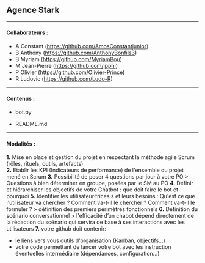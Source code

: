 ## Agence Stark
_______________________________________________________

#### Collaborateurs : 

  - A Constant (https://github.com/AmosConstantjunior)
  - B Anthony (https://github.com/AnthonyBonfils3)
  - B Myriam (https://github.com/MyriamBou)
  - M Jean-Pierre (https://github.com/jpphi)
  - P Olivier (https://github.com/Olivier-Prince)
  - R Ludovic (https://github.com/Ludo-R)

_______________________________________________________
  
#### Contenus : 

  - bot.py

  - README.md

_______________________________________________________

#### Modalités :

  __1.__ Mise en place et gestion du projet en respectant la méthode agile Scrum (rôles, rituels, outils, artefacts)   
  __2.__ Établir les KPI (Indicateurs de performance) de l'ensemble du projet mené en Scrum
  __3.__ Possibilité de poser 4 questions par jour à votre PO > Questions à bien déterminer en groupe, posées par le SM au PO
  __4.__ Définir et hiérarchiser les objectifs de votre Chatbot : que doit faire le bot et pourquoi
  __5.__ Identifier les utilisateur·trices·s et leurs besoins : Qu'est ce que l'utilisateur va chercher ? Comment va-t-il le chercher ? Comment va-t-il le formuler ? > définition des premiers périmètres fonctionnels
  __6.__ Définition du scénario conversationnel > l'efficacité d’un chabot dépend directement de la rédaction du scénario qui servira de base à ses interactions avec les utilisateurs
  __7.__ votre github doit contenir:
* le liens vers vous outils d'organisation (Kanban, objectifs...)
* votre code permettant de lancer votre bot avec les instruction éventuelles intermédiaire (dépendances,
configuration...)
 
